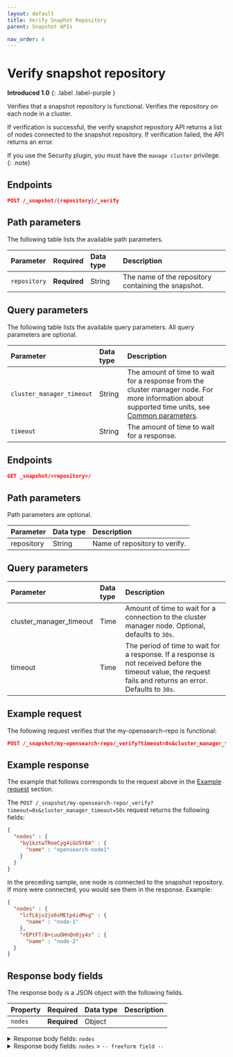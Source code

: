 ```yaml
---
layout: default
title: Verify Snaphot Repository
parent: Snapshot APIs

nav_order: 4
---
```


# Verify snapshot repository
**Introduced 1.0**
{: .label .label-purple }

Verifies that a snapshot repository is functional. Verifies the repository on each node in a cluster.

If verification is successful, the verify snapshot repository API returns a list of nodes connected to the snapshot repository. If verification failed, the API returns an error.

If you use the Security plugin, you must have the `manage cluster` privilege.
{: .note}

<!-- spec_insert_start
api: snapshot.verify_repository
component: endpoints
-->
## Endpoints
```json
POST /_snapshot/{repository}/_verify
```
<!-- spec_insert_end -->


<!-- spec_insert_start
api: snapshot.verify_repository
component: path_parameters
-->
## Path parameters

The following table lists the available path parameters.

| Parameter | Required | Data type | Description |
| :--- | :--- | :--- | :--- |
| `repository` | **Required** | String | The name of the repository containing the snapshot. |

<!-- spec_insert_end -->

<!-- spec_insert_start
api: snapshot.verify_repository
component: query_parameters
include_deprecated: false
-->
## Query parameters

The following table lists the available query parameters. All query parameters are optional.

| Parameter | Data type | Description |
| :--- | :--- | :--- |
| `cluster_manager_timeout` | String | The amount of time to wait for a response from the cluster manager node. For more information about supported time units, see [Common parameters]({{site.url}}{{site.baseurl}}/api-reference/common-parameters/#time-units). |
| `timeout` | String | The amount of time to wait for a response. |

<!-- spec_insert_end -->


## Endpoints

```json
GET _snapshot/<repository>/
```

## Path parameters

Path parameters are optional. 

| Parameter | Data type | Description | 
:--- | :--- | :---
| repository | String | Name of repository to verify. |

## Query parameters

| Parameter | Data type | Description | 
:--- | :--- | :---
| cluster_manager_timeout | Time | Amount of time to wait for a connection to the cluster manager node. Optional, defaults to `30s`. |
| timeout | Time | The period of time to wait for a response. If a response is not received before the timeout value, the request fails and returns an error. Defaults to `30s`. |

## Example request

The following request verifies that the my-opensearch-repo is functional:

````json
POST /_snapshot/my-opensearch-repo/_verify?timeout=0s&cluster_manager_timeout=50s
````

## Example response

The example that follows corresponds to the request above in the [Example request](#example-request) section.

The `POST /_snapshot/my-opensearch-repo/_verify?timeout=0s&cluster_manager_timeout=50s` request returns the following fields:

````json
{
  "nodes" : {
    "by1kztwTRoeCyg4iGU5Y8A" : {
      "name" : "opensearch-node1"
    }
  }
}
````

In the preceding sample, one node is connected to the snapshot repository. If more were connected, you would see them in the response. Example:

````json
{
  "nodes" : {
    "lcfL6jv2jo6sMEtp4idMvg" : {
      "name" : "node-1"
    },
    "rEPtFT/B+cuuOHnQn0jy4s" : {
      "name" : "node-2"
  }
}
````

<!-- spec_insert_start
api: snapshot.verify_repository
component: response_body_parameters
-->
## Response body fields

The response body is a JSON object with the following fields.

| Property | Required | Data type | Description |
| :--- | :--- | :--- | :--- |
| `nodes` | **Required** | Object |  |

<details markdown="block" name="snapshot.verify_repository::response_body">
  <summary>
    Response body fields: <code>nodes</code>
  </summary>
  {: .text-delta}

`nodes` is a JSON object with the following fields.

| Property | Data type | Description |
| :--- | :--- | :--- |
| `-- freeform field --` | Object |  |

</details>
<details markdown="block" name="snapshot.verify_repository::response_body">
  <summary>
    Response body fields: <code>nodes</code> > <code>-- freeform field --</code>
  </summary>
  {: .text-delta}

`-- freeform field --` is a JSON object with the following fields.

| Property | Required | Data type | Description |
| :--- | :--- | :--- | :--- |
| `name` | **Required** | String | The name of a resource or configuration element. |

</details>
<!-- spec_insert_end -->
